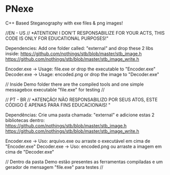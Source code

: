 # PNexe
C++ Based Steganography with exe files &amp; png images!

//EN - US //
*ATENTION! I DON'T RESPONSABILIZE FOR YOUR ACTS, THIS CODE IS ONLY FOR EDUCATIONAL PURPOSES!"

Dependencies:
Add one folder called: "external" and drop these 2 libs inside:
https://github.com/nothings/stb/blob/master/stb_image.h
https://github.com/nothings/stb/blob/master/stb_image_write.h

Encoder.exe -> Usage: file.exe or drop the executable to "Encoder.exe" 
Decoder.exe -> Usage: encoded.png or drop the image to "Decoder.exe" 

// Inside Demo folder there are the compiled tools and one simple messagebox executable "file.exe" for testing //

// PT - BR // 
*ATENÇÃO! NÃO RESPONSABILIZO POR SEUS ATOS, ESTE CÓDIGO É APENAS PARA FINS EDUCACIONAIS! "

Dependências:
Crie uma pasta chamada: "external" e adicione estas 2 bibliotecas dentro:
https://github.com/nothings/stb/blob/master/stb_image.h
https://github.com/nothings/stb/blob/master/stb_image_write.h

Encoder.exe -> Uso: arquivo.exe ou arraste o executável em cima de "Encoder.exe"
Decoder.exe -> Uso: encoded.png ou arraste a imagem em cima de "Decoder.exe"

// Dentro da pasta Demo estão presentes as ferramentas compiladas e um gerador de mensagem "file.exe" para testes //
